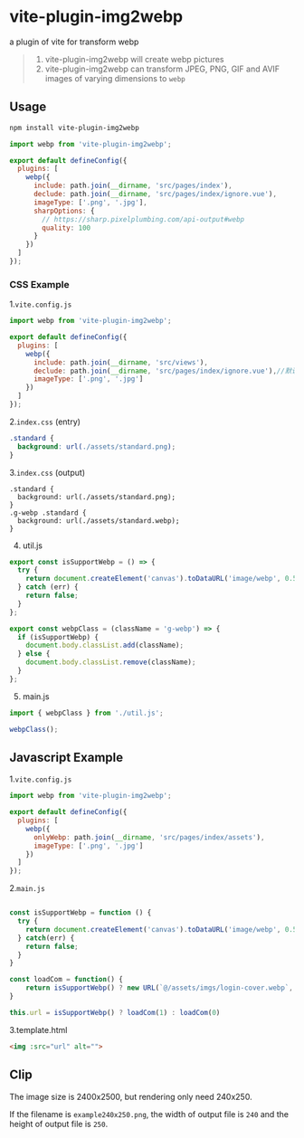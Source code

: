 # vite-plugin-img2webp  

a plugin of vite for transform webp  

> 1. vite-plugin-img2webp will create webp pictures
> 2. vite-plugin-img2webp can transform JPEG, PNG, GIF and AVIF images of varying dimensions to `webp`

## Usage

```bash
npm install vite-plugin-img2webp
```

```javascript
import webp from 'vite-plugin-img2webp';

export default defineConfig({
  plugins: [
    webp({
      include: path.join(__dirname, 'src/pages/index'),
      declude: path.join(__dirname, 'src/pages/index/ignore.vue'),
      imageType: ['.png', '.jpg'],
      sharpOptions: {
        // https://sharp.pixelplumbing.com/api-output#webp
        quality: 100
      } 
    })
  ]
});
```
### CSS Example

1.`vite.config.js`  
```javascript
import webp from 'vite-plugin-img2webp';

export default defineConfig({
  plugins: [
    webp({
      include: path.join(__dirname, 'src/views'),
      declude: path.join(__dirname, 'src/pages/index/ignore.vue'),//默认已经排除 node_modules
      imageType: ['.png', '.jpg']
    })
  ]
});
```
2.`index.css` (entry)
```css
.standard {
  background: url(./assets/standard.png);
}
```
3.`index.css` (output)
```output
.standard {
  background: url(./assets/standard.png);
}
.g-webp .standard {
  background: url(./assets/standard.webp);
}
```
4. util.js
```javascript
export const isSupportWebp = () => {
  try {
    return document.createElement('canvas').toDataURL('image/webp', 0.5).indexOf('data:image/webp') === 0;
  } catch (err) {
    return false;
  }
};

export const webpClass = (className = 'g-webp') => {
  if (isSupportWebp) {
    document.body.classList.add(className);
  } else {
    document.body.classList.remove(className);
  }
};
```
5. main.js
```javascript
import { webpClass } from './util.js';

webpClass();
```

## Javascript Example
1.`vite.config.js`
```javascript
import webp from 'vite-plugin-img2webp';

export default defineConfig({
  plugins: [
    webp({
      onlyWebp: path.join(__dirname, 'src/pages/index/assets'),
      imageType: ['.png', '.jpg']
    })
  ]
});
```
2.`main.js`
```javascript

const isSupportWebp = function () {
  try {
    return document.createElement('canvas').toDataURL('image/webp', 0.5).indexOf('data:image/webp') === 0;
  } catch(err) {
    return false;
  }
}

const loadCom = function() {
    return isSupportWebp() ? new URL(`@/assets/imgs/login-cover.webp`, import.meta.url).href : new URL(`@/assets/imgs/login-cover.png`, import.meta.url).href;
}

this.url = isSupportWebp() ? loadCom(1) : loadCom(0)
```
3.template.html
```html
<img :src="url" alt="">
```

## Clip 

The image size is 2400x2500, but rendering only need 240x250. 

If the filename is `example240x250.png`, the width of output file is `240` and the height of output file is `250`. 

